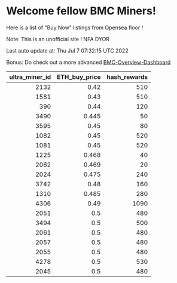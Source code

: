 # Welcome fellow BMC Miners!
Here is a list of "Buy Now" listings from Opensea floor !

Note: This is an unofficial site ! NFA DYOR

Last auto update at: Thu Jul  7 07:32:15 UTC 2022

Bonus: Do check out a more advanced [BMC-Overview-Dashboard](https://dune.com/defifunk/BMC-Overview-Dashboard)


|   ultra_miner_id |   ETH_buy_price |   hash_rewards |
|-----------------:|----------------:|---------------:|
|             2132 |           0.42  |            510 |
|             1581 |           0.43  |            510 |
|              390 |           0.44  |            120 |
|             3490 |           0.445 |             50 |
|             3595 |           0.45  |             80 |
|             1082 |           0.45  |            520 |
|             1081 |           0.45  |            520 |
|             1225 |           0.468 |             40 |
|             2062 |           0.469 |             20 |
|             2024 |           0.475 |            240 |
|             3742 |           0.48  |            160 |
|             1310 |           0.485 |            280 |
|             4306 |           0.49  |           1090 |
|             2051 |           0.5   |            480 |
|             3494 |           0.5   |            500 |
|             2061 |           0.5   |            480 |
|             2057 |           0.5   |            480 |
|             2055 |           0.5   |            480 |
|             4278 |           0.5   |            530 |
|             2045 |           0.5   |            480 |